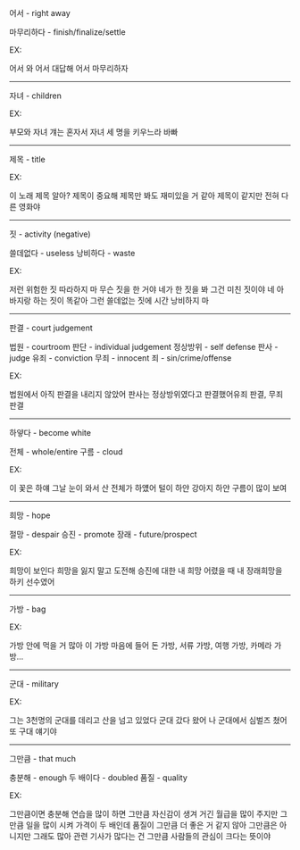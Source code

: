어서 - right away

마무리하다 - finish/finalize/settle

EX:

​어서 와
​어서 대답해
​어서 마무리하자

--------------------------------------------

자녀 - children

EX:

​부모와 자녀
​걔는 혼자서 자녀 세 명을 키우느라 바빠

--------------------------------------------

제목 - title

EX:

​이 노래 제목 알아?
​제목이 중요해
​제목만 봐도 재미있을 거 같아
​제목이 같지만 전혀 다른 영화야

--------------------------------------------

짓 - activity (negative)

쓸데없다 - useless
낭비하다 - waste

EX:

​저런 위험한 짓 따라하지 마
​무슨 짓을 한 거야
​네가 한 짓을 봐
​그건 미친 짓이야
​네 아바지랑 하는 짓이 똑같아
​그런 쓸데없는 짓에 시간 낭비하지 마

--------------------------------------------

판결 - court judgement

법원 - courtroom
판단 - individual judgement
정상방위 - self defense
판사 - judge
유죄 - conviction
무죄 - innocent
죄 - sin/crime/offense

EX:

​법원에서 아직 판결을 내리지 않았어
​판사는 정상방위였다고 판결했어
​유죄 판결, 무죄 판결

--------------------------------------------

하얗다 - become white

전체 - whole/entire
구름 - cloud

EX:

​이 꽃은 하얘
​그날 눈이 와서 산 전체가 하얬어
​털이 하얀 강아지
​하얀 구름이 많이 보여

--------------------------------------------

희망 - hope

절망 - despair
승진 - promote
장래 - future/prospect

EX:

​희망이 보인다
​희망을 잃지 말고 도전해
​승진에 대한 내 희망
​어렸을 때 내 장래희망을 하키 선수였어

--------------------------------------------

가방 - bag

EX:

​가방 안에 먹을 거 많아
​이 가방 마음에 들어
​돈 가방, 서류 가방, 여행 가방, 카메라 가방...

--------------------------------------------

군대 - military

EX:

​그는 3천명의 군대를 데리고 산을 넘고 있었다
​군대 갔다 왔어
​나 군대에서 심벌즈 쳤어
​또 구대 얘기야

--------------------------------------------

그만큼 - that much

충분해 - enough
두 배이다 - doubled
품질 - quality

EX:

​그만큼이면 충분해
​연습을 많이 하면 그만큼 자신감이 생겨
​거긴 월급을 많이 주지만 그만큼 일을 많이 시켜
​가격이 두 배인데 품질이 그만큼 더 좋은 거 같지 않아
​그만큼은 아니지만 그래도 많아
​관련 기사가 많다는 건 그만큼 사람들의 관심이 크다는 뜻이야
